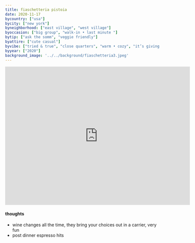 ```yaml
---
title: fiaschetteria pistoia
date: 2020-11-17
bycountry: ["usa"]
bycity: ["new york"]
byneighborhood: ["east village", "west village"]
byoccasion: ["big group", "walk-in • last minute "]
bytip: ["ask the somm", "veggie friendly"]
byattire: ["cute casual"]
byvibe: ["tried & true", "close quarters", "warm • cozy", "it’s giving romance"]
byyear: ["2020"]
background_image: '../../background/fiaschetteria3.jpeg'
---
```


<iframe src="https://www.google.com/maps/embed?pb=!1m18!1m12!1m3!1d24187.969493422148!2d-73.99872234313867!3d40.72910616379527!2m3!1f0!2f0!3f0!3m2!1i1024!2i768!4f13.1!3m3!1m2!1s0x89c259772cfa3129%3A0x91a8b2295cf739b6!2sFiaschetteria%20%22Pistoia%22!5e0!3m2!1sen!2sus!4v1701370213192!5m2!1sen!2sus" width="600" height="450" style="border:0;" allowfullscreen="" loading="lazy" referrerpolicy="no-referrer-when-downgrade"></iframe>

#### thoughts
* wine changes all the time, they bring your choices out in a carrier, very fun
* post dinner espresso hits